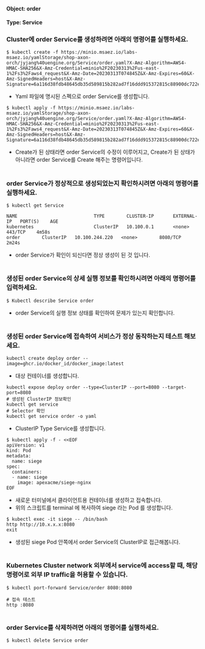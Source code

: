 
#### Object: order
#### Type: Service

### Cluster에 order Service를 생성하려면 아래의 명령어를 실행하세요.

```
$ kubectl create -f https://minio.msaez.io/labs-msaez.io/yamlStorage/shop-axon-orch/jyjang%40uengine.org/Service/order.yaml?X-Amz-Algorithm=AWS4-HMAC-SHA256&X-Amz-Credential=minio%2F20230313%2Fus-east-1%2Fs3%2Faws4_request&X-Amz-Date=20230313T074845Z&X-Amz-Expires=60&X-Amz-SignedHeaders=host&X-Amz-Signature=6a116d38fdb48645db35d589815b282ad7f16ddd915372815c88900dc722e579
```
- Yaml 파일에 명시된 스펙으로 order Service를 생성합니다.  

```
$ kubectl apply -f https://minio.msaez.io/labs-msaez.io/yamlStorage/shop-axon-orch/jyjang%40uengine.org/Service/order.yaml?X-Amz-Algorithm=AWS4-HMAC-SHA256&X-Amz-Credential=minio%2F20230313%2Fus-east-1%2Fs3%2Faws4_request&X-Amz-Date=20230313T074845Z&X-Amz-Expires=60&X-Amz-SignedHeaders=host&X-Amz-Signature=6a116d38fdb48645db35d589815b282ad7f16ddd915372815c88900dc722e579
```
- Create가 된 상태라면 order Service의 수정이 이루어지고, Create가 된 상태가 아니라면 order Service를 Create 해주는 명령어입니다.
#

### order Service가 정상적으로 생성되었는지 확인하시려면 아래의 명령어를 실행하세요.

```
$ kubectl get Service

NAME                            TYPE        CLUSTER-IP       EXTERNAL-IP   PORT(S)    AGE
kubernetes                      ClusterIP   10.100.0.1       <none>        443/TCP    4m58s
order        ClusterIP   10.100.244.220   <none>        8080/TCP   2m24s

```
- order Service가 확인이 되신다면 정상 생성이 된 것 입니다.
#

### 생성된 order Service의 상세 실행 정보를 확인하시려면 아래의 명령어를 입력하세요.

```
$ Kubectl describe Service order
```
- order Service의 실행 정보 상태를 확인하여 문제가 있는지 확인합니다.
#

### 생성된 order Service에 접속하여 서비스가 정상 동작하는지 테스트 해보세요.

```
kubectl create deploy order --image=ghcr.io/docker_id/docker_image:latest
```
- 대상 컨테이너를 생성합니다.  

```
kubectl expose deploy order --type=ClusterIP --port=8080 --target-port=8080
# 생성된 ClusterIP 정보확인
kubectl get service 
# Selector 확인
kubectl get service order -o yaml
```
- ClusterIP Type Service를 생성합니다.

```
$ kubectl apply -f - <<EOF
apiVersion: v1
kind: Pod
metadata:
  name: siege
spec:
  containers:
  - name: siege
    image: apexacme/siege-nginx
EOF
```
- 새로운 터미널에서 클라이언트용 컨테이너를 생성하고 접속합니다.
- 위의 스크립트를 terminal 에 복사하여 siege 라는 Pod 를 생성합니다.  

```
$ kubectl exec -it siege -- /bin/bash
http http://10.x.x.x:8080
exit
```
- 생성된 siege Pod 안쪽에서 order Service의 ClusterIP로 접근해봅니다.
#

### Kubernetes Cluster network 외부에서 service에 access할 때, 해당 명령어로 외부 IP traffic을 허용할 수 있습니다.

```
$ kubectl port-forward Service/order 8080:8080

# 접속 테스트
http :8080
```
#

### order Service를 삭제하려면 아래의 명령어를 실행하세요.

```
$ kubectl delete Service order
```
#


